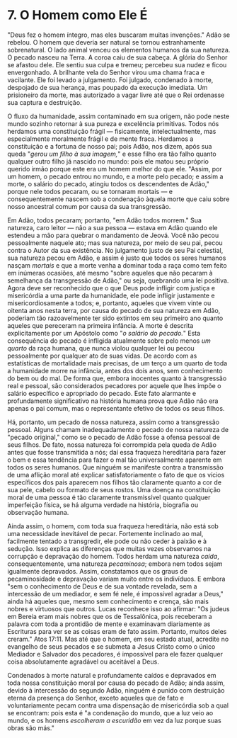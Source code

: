 # 7. O Homem como Ele É

"Deus fez o homem íntegro, mas eles buscaram muitas invenções." Adão se rebelou. O homem que deveria ser natural se tornou estranhamente sobrenatural. O lado animal venceu os elementos humanos da sua natureza. O pecado nasceu na Terra. A coroa caiu de sua cabeça. A glória do Senhor se afastou dele. Ele sentiu sua culpa e tremeu; percebeu sua nudez e ficou envergonhado. A brilhante vela do Senhor virou uma chama fraca e vacilante. Ele foi levado a julgamento. Foi julgado, condenado à morte, despojado de sua herança, mas poupado da execução imediata. Um prisioneiro da morte, mas autorizado a vagar livre até que o Rei ordenasse sua captura e destruição.

O fluxo da humanidade, assim contaminado em sua origem, não pode neste mundo sozinho retornar à sua pureza e excelência primitivas. Todos nós herdamos uma constituição frágil — fisicamente, intelectualmente, mas especialmente moralmente frágil e de mente fraca. Herdamos a constituição e a fortuna de nosso pai; pois Adão, nos dizem, após sua queda "*gerou um filho à sua imagem,*" e esse filho era tão falho quanto qualquer outro filho já nascido no mundo: pois ele matou seu próprio querido irmão porque este era um homem melhor do que ele. "Assim, por um homem, o pecado entrou no mundo, e a morte pelo pecado; e assim a morte, o salário do pecado, atingiu todos os descendentes de Adão," porque nele todos pecaram, ou se tornaram mortais — e consequentemente nascem sob a condenação àquela morte que caiu sobre nosso ancestral comum por causa da sua transgressão.

Em Adão, todos pecaram; portanto, "em Adão todos morrem." Sua natureza, caro leitor — não a sua pessoa — estava em Adão quando ele estendeu a mão para quebrar o mandamento de Jeová. Você não pecou pessoalmente naquele ato; mas sua natureza, por meio de seu pai, pecou contra o Autor da sua existência. No julgamento justo de seu Pai celestial, sua natureza pecou em Adão, e assim é justo que todos os seres humanos nasçam *mortais* e que a morte venha a dominar toda a raça como tem feito em inúmeras ocasiões, até mesmo "sobre aqueles que não pecaram à semelhança da transgressão de Adão," ou seja, quebrando uma lei positiva. Agora deve ser reconhecido que o que Deus pode infligir com justiça e misericórdia a uma parte da humanidade, ele pode infligir justamente e misericordiosamente a todos; e, portanto, aqueles que vivem vinte ou oitenta anos nesta terra, por causa do pecado de sua natureza em Adão, poderiam tão razoavelmente ter sido extintos em seu primeiro ano quanto aqueles que pereceram na primeira infância. A morte é descrita explicitamente por um Apóstolo como "*o salário do pecado.*" Esta consequência do pecado é infligida atualmente sobre pelo menos *um quarto* da raça humana, que nunca violou qualquer lei ou pecou pessoalmente por qualquer ato de suas vidas. De acordo com as estatísticas de mortalidade mais precisas, de um terço a um quarto de toda a humanidade morre na infância, antes dos dois anos, sem conhecimento do bem ou do mal. De forma que, embora inocentes quanto à transgressão real e pessoal, são considerados pecadores por aquele que lhes impõe o salário específico e apropriado do pecado. Este fato alarmante e profundamente significativo na história humana prova que Adão não era apenas o pai comum, mas o representante efetivo de todos os seus filhos.

Há, portanto, um pecado de nossa natureza, assim como a transgressão pessoal. Alguns chamam inadequadamente o pecado de nossa natureza de "pecado original," como se o pecado de Adão fosse a ofensa pessoal de seus filhos. De fato, nossa natureza foi corrompida pela queda de Adão antes que fosse transmitida a nós; daí essa fraqueza hereditária para fazer o bem e essa tendência para fazer o mal tão universalmente aparente em todos os seres humanos. Que ninguém se manifeste contra a transmissão de uma aflição moral até explicar satisfatoriamente o fato de que os vícios específicos dos pais aparecem nos filhos tão claramente quanto a cor de sua pele, cabelo ou formato de seus rostos. Uma doença na constituição moral de uma pessoa é tão claramente transmissível quanto qualquer imperfeição física, se há alguma verdade na história, biografia ou observação humana.

Ainda assim, o homem, com toda sua fraqueza hereditária, não está sob uma necessidade inevitável de pecar. Fortemente inclinado ao mal, facilmente tentado a transgredir, ele pode ou não ceder à paixão e à sedução. Isso explica as diferenças que muitas vezes observamos na corrupção e depravação do homem. Todos herdam uma natureza *caída*, consequentemente, uma natureza *pecaminosa*; embora nem todos sejam igualmente depravados. Assim, constatamos que os graus de pecaminosidade e depravação variam muito entre os indivíduos. E embora "sem o conhecimento de Deus e de sua vontade revelada, sem a intercessão de um mediador, e sem fé nele, é impossível agradar a Deus," ainda há aqueles que, mesmo sem conhecimento e crença, são mais nobres e virtuosos que outros. Lucas reconhece isso ao afirmar: "Os judeus em Bereia eram mais nobres que os de Tessalônica, pois receberam a palavra com toda a prontidão de mente e examinavam diariamente as Escrituras para ver se as coisas eram de fato assim. Portanto, muitos deles creram." Atos 17:11. Mas até que o homem, em seu estado atual, acredite no evangelho de seus pecados e se submeta a Jesus Cristo como o único Mediador e Salvador dos pecadores, é impossível para ele fazer qualquer coisa absolutamente agradável ou aceitável a Deus.

Condenados à morte natural e profundamente caídos e depravados em toda nossa constituição moral por causa do pecado de Adão; ainda assim, devido à intercessão do segundo Adão, ninguém é punido com destruição eterna da presença do Senhor, exceto aqueles que de fato e voluntariamente pecam contra uma dispensação de misericórdia sob a qual se encontram: pois esta é "a condenação do mundo, que a luz veio ao mundo, e os homens *escolheram a escuridão* em vez da luz porque suas obras são más."